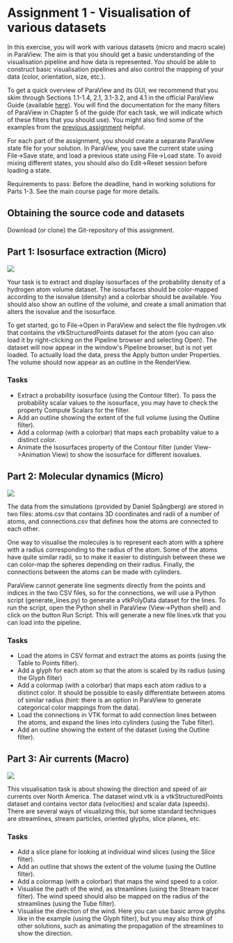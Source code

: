 # Assignment 1 - Visualisation of various datasets

In this exercise, you will work with various datasets (micro and macro scale) in ParaView. The aim is that you should get a basic understanding of the visualisation pipeline and how data is represented. You should be able to construct basic visualisation pipelines and also control the mapping of your data (color, orientation, size, etc.).

To get a quick overview of ParaView and its GUI, we recommend that you skim through Sections 1.1-1.4, 2.1, 3.1-3.2, and 4.1 in the official ParaView Guide (available [here](https://www.paraview.org/download/)). You will find the documentation for the many filters of ParaView in Chapter 5 of the guide (for each task, we will indicate which of these filters that you should use). You might also find some of the examples from the [previous assignment](https://github.com/vetvis-uu/assignment0/) helpful.

For each part of the assignment, you should create a separate ParaView state file for your solution. In ParaView, you save the current state using File->Save state, and load a previous state using File->Load state. To avoid mixing different states, you should also do Edit->Reset session before loading a state.

Requirements to pass: Before the deadline, hand in working solutions for Parts 1-3. See the main course page for more details.

 
## Obtaining the source code and datasets

Download (or clone) the Git-repository of this assignment.


## Part 1: Isosurface extraction (Micro)

![](part1/images/screenshot.gif)

Your task is to extract and display isosurfaces of the probability density of a hydrogen atom volume dataset. The isosurfaces should be color-mapped according to the isovalue (density) and a colorbar should be available. You should also show an outline of the volume, and create a small animation that alters the isovalue and the isosurface.

To get started, go to File->Open in ParaView and select the file hydrogen.vtk that contains the vtkStructuredPoints dataset for the atom (you can also load it by right-clicking on the Pipeline browser and selecting Open). The dataset will now appear in the window's Pipeline browser, but is not yet loaded. To actually load the data, press the Apply button under Properties. The volume should now appear as an outline in the RenderView.


### Tasks

- Extract a probability isosurface (using the Contour filter). To pass the probability scalar values to the isosurface, you may have to check the property Compute Scalars for the filter.
- Add an outline showing the extent of the full volume (using the Outline filter).
- Add a colormap (with a colorbar) that maps each probablity value to a distinct color.
- Animate the Isosurfaces property of the Contour filter (under View->Animation View) to show the isosurface for different isovalues.


## Part 2: Molecular dynamics (Micro)

![](part2/images/screenshot.png)

The data from the simulations (provided by Daniel Spångberg) are stored in two files: atoms.csv that contains 3D coordinates and radii of a number of atoms, and connections.csv that defines how the atoms are connected to each other.

One way to visualise the molecules is to represent each atom with a sphere with a radius corresponding to the radius of the atom. Some of the atoms have quite similar radii, so to make it easier to distinguish between these we can color-map the spheres depending on their radius. Finally, the connections between the atoms can be made with cylinders.

ParaView cannot generate line segments directly from the points and indices in the two CSV files, so for the connections, we will use a Python script (generate_lines.py) to generate a vtkPolyData dataset for the lines. To run the script, open the Python shell in ParaView (View->Python shell) and click on the button Run Script. This will generate a new file lines.vtk that you can load into the pipeline.


### Tasks

- Load the atoms in CSV format and extract the atoms as points (using the Table to Points filter).
- Add a glyph for each atom so that the atom is scaled by its radius (using the Glyph filter)
- Add a colormap (with a colorbar) that maps each atom radius to a distinct color. It should be possible to easily differentiate between atoms of similar radius (hint: there is an option in ParaView to generate categorical color mappings from the data).
- Load the connections in VTK format to add connection lines between the atoms, and expand the lines into cylinders (using the Tube filter).
- Add an outline showing the extent of the dataset (using the Outline filter).    


## Part 3: Air currents (Macro)

![](part3/images/screenshot.png)

This visualisation task is about showing the direction and speed of air currents over North America. The dataset wind.vtk is a vtkStructuredPoints dataset and contains vector data (velocities) and scalar data (speeds). There are  several ways of visualizing this, but some standard techniques are streamlines, stream particles, oriented glyphs, slice planes, etc.


### Tasks

- Add a slice plane for looking at individual wind slices (using the Slice filter).
- Add an outline that shows the extent of the volume (using the Outline filter).
- Add a colormap (with a colorbar) that maps the wind speed to a color.
- Visualise the path of the wind, as streamlines (using the Stream tracer filter). The wind speed should also be mapped on the radius of the streamlines (using the Tube filter).
- Visualise the direction of the wind. Here you can use basic arrow glyphs like in the example (using the Glyph filter), but you may also think of other solutions, such as animating the propagation of the streamlines to show the direction. 
